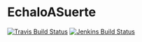 EchaloASuerte
=============

[![Travis Build Status](https://travis-ci.org/Mariocj89/EchaloASuerte.svg?branch=master)](https://travis-ci.org/Mariocj89/EchaloASuerte)
[![Jenkins Build Status](http://92.222.219.42:8080/buildStatus/icon?job=Echaloasuerte)](http://92.222.219.42:8080/job/Echaloasuerte/)
